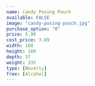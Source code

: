 ```yaml
---
name: Candy Posing Pouch
available: FALSE
image: "candy-posing-pouch.jpg"
purchase_option: "0"
price: 5.99
cost_price: 3.89
width: 180
height: 160
depth: 37
weight: 335
type: [Novelty]
free: [Alcohol]
---
```


